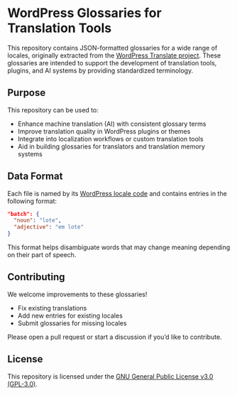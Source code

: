 # WordPress Glossaries for Translation Tools

This repository contains JSON-formatted glossaries for a wide range of locales, originally extracted from the [WordPress Translate project](https://translate.wordpress.org/). These glossaries are intended to support the development of translation tools, plugins, and AI systems by providing standardized terminology.

## Purpose

This repository can be used to:

* Enhance machine translation (AI) with consistent glossary terms
* Improve translation quality in WordPress plugins or themes
* Integrate into localization workflows or custom translation tools
* Aid in building glossaries for translators and translation memory systems

## Data Format

Each file is named by its [WordPress locale code](https://make.wordpress.org/polyglots/teams/) and contains entries in the following format:

```json
"batch": {
  "noun": "lote",
  "adjective": "em lote"
}
```

This format helps disambiguate words that may change meaning depending on their part of speech.

## Contributing

We welcome improvements to these glossaries!

* Fix existing translations
* Add new entries for existing locales
* Submit glossaries for missing locales

Please open a pull request or start a discussion if you’d like to contribute.

## License

This repository is licensed under the [GNU General Public License v3.0 (GPL-3.0)](./LICENSE).
